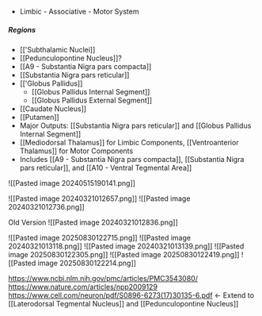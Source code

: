 - Limbic - Associative - Motor System
##### Regions
- [['Subthalamic Nuclei]]
- [[Pedunculopontine Nucleus]]?
- [[A9 - Substantia Nigra pars compacta]]
- [[Substantia Nigra pars reticular]]
- [['Globus Pallidus]]
	- [[Globus Pallidus Internal Segment]]
	- [[Globus Pallidus External Segment]]
- [[Caudate Nucleus]]
- [[Putamen]]
- Major Outputs: [[Substantia Nigra pars reticular]] and [[Globus Pallidus Internal Segment]]
- [[Mediodorsal Thalamus]] for Limbic Components, [[Ventroanterior Thalamus]] for Motor Components
- Includes [[A9 - Substantia Nigra pars compacta]], [[Substantia Nigra pars reticular]], and [[A10 - Ventral Tegmental Area]]

![[Pasted image 20240515190141.png]]

![[Pasted image 20240321012657.png]]
![[Pasted image 20240321012736.png]]

Old Version
![[Pasted image 20240321012836.png]]

![[Pasted image 20250830122715.png]]
![[Pasted image 20240321013118.png]]
![[Pasted image 20240321013139.png]]
![[Pasted image 20250830122305.png]]
![[Pasted image 20250830122419.png]]
![[Pasted image 20250830122214.png]]

https://www.ncbi.nlm.nih.gov/pmc/articles/PMC3543080/
https://www.nature.com/articles/npp2009129
https://www.cell.com/neuron/pdf/S0896-6273(17)30135-6.pdf <- Extend to [[Laterodorsal Tegmental Nucleus]] and [[Pedunculopontine Nucleus]]